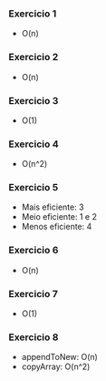 ### Exercicio 1

- O(n)

### Exercicio 2

- O(n)

### Exercicio 3

- O(1)

### Exercicio 4

- O(n^2)

### Exercicio 5

- Mais eficiente: 3
- Meio eficiente: 1 e 2
- Menos eficiente: 4

### Exercicio 6

- O(n)

### Exercicio 7

- O(1)

### Exercicio 8

- appendToNew: O(n)
- copyArray: O(n^2)
